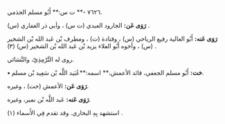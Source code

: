 ٧٦٢٦ -** ت س:** أَبُو مسلم الجذمي.

**رَوَى عَن:** الجارود العبدي (ت س) ، وأبي ذر الغفاري (س) .

**رَوَى عَنه:** أَبُو العالية رفيع الرياحي (س) ، وقتادة (ت) ، ومطرف بْن عَبد الله بْن الشخير (س) ، وأخوه أَبُو العلاء يزيد بْن عَبد الله بْن الشخير (س) (٣) .

روى له التِّرْمِذِيّ، والنَّسَائي.

**• خت:** أَبُو مسلم الجعفي، قائد الأعمش،** اسمه:**عُبَيد اللَّه بْن سَعِيد بْن مسلم.

**رَوَى عَن:** الأعمش (خت) ، وغيره.

**رَوَى عَنه:** عَبد اللَّه بْن نمير، وغيره.

استشهد بِهِ البخاري. وقد تقدم فِي الأَسماء (١) .